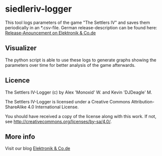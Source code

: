 # siedleriv-logger
This tool logs parameters of the game "The Settlers IV" and saves them periodically in an *.csv-file.
German release-description can be found here: [Release-Anouncement on Elektronik & Co.de](https://elektronikundco.de/programmieren/2021/05/24/siedleriv-statistik2.html)

## Visualizer
The python script is able to use these logs to generate graphs showing the parameters over time for better analysis of the game afterwards.

## Licence
The Settlers IV-Logger (c) by Alex 'Monoxid' W. and Kevin 'DJDeagle' M.

The Settlers IV-Logger is licensed under a
Creative Commons Attribution-ShareAlike 4.0 International License.

You should have received a copy of the license along with this
work. If not, see <http://creativecommons.org/licenses/by-sa/4.0/>.

## More info
Visit our blog [Elektronik & Co.de](https://www.elektronikundco.de)